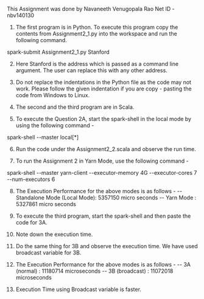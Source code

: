 This Assignment was done by Navaneeth Venugopala Rao
Net ID - nbv140130

1. The first program is in Python. To execute this program copy the contents from Assignment2_1.py into the workspace and run the following command.

spark-submit Assignment2_1.py Stanford

2. Here Stanford is the address which is passed as a command line argument. The user can replace this with any other address.

3. Do not replace the indentations in the Python file as the code may not work. Please follow the given indentation if you are copy - pasting the code from Windows to Linux.

4. The second and the third program are in Scala.

5. To execute the Question 2A, start the spark-shell in the local mode by using the following command - 

spark-shell --master local[*]

6. Run the code under the Assignment2_2.scala and observe the run time.

7. To run the Assignment 2 in Yarn Mode, use the following command - 

spark-shell --master yarn-client --executor-memory 4G --executor-cores 7 --num-executors 6

8. The Execution Performance for the above modes is as follows -
-- Standalone Mode (Local Mode): 5357150 micro seconds
-- Yarn Mode 		          : 5327861 micro seconds

9. To execute the third program, start the spark-shell and then paste the code for 3A.

10. Note down the execution time.

11. Do the same thing for 3B and observe the execution time. We have used broadcast variable for 3B.

12. The Execution Performance for the above modes is as follows -
-- 3A (normal)		: 11180714 microseconds
-- 3B (broadcast) 	: 11072018 microseconds

13. Execution Time using Broadcast variable is faster.

